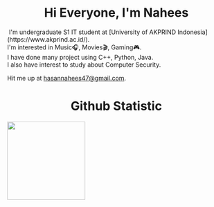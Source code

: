 <h1 align= "center">Hi Everyone, I'm Nahees
</h1>
<img href="naruto-anime.gif"/img>
I'm undergraduate S1 IT student at [University of AKPRIND Indonesia](https://www.akprind.ac.id/).<br>
I'm interested in Music🎧, Movies🎬, Gaming🎮.<br>
I have done many project using C++, Python, Java.<br>
I also have interest to study about Computer Security.<br>

Hit me up at hasannahees47@gmail.com.<br>
 <h1 align= "center">Github Statistic
</h1>
<p align="left">
<a href="https://github.com/nacchipedia">
  <img height="180em" src="https://github-readme-stats-eight-theta.vercel.app/api?username=nacchipedia&show_icons=true&theme=algolia&include_all_commits=true&count_private=true"/>
</a>
</p>
